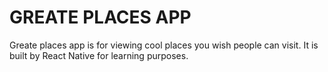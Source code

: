 # GREATE PLACES APP

Greate places app is for viewing cool places you wish people can visit. It is built by React Native for learning purposes.

